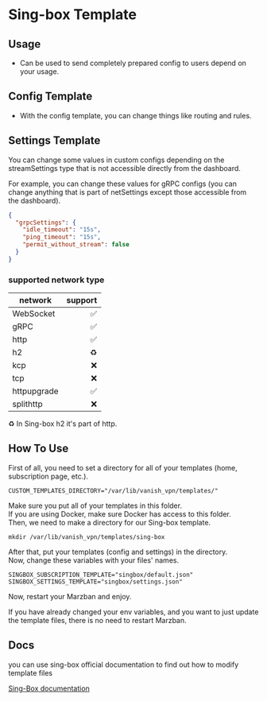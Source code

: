 # Sing-box Template

## Usage
- Can be used to send completely prepared config to users depend on your usage.

## Config Template
- With the config template, you can change things like routing and rules.

## Settings Template
You can change some values in custom configs depending on the streamSettings type that is not accessible directly from the dashboard.

For example, you can change these values for gRPC configs (you can change anything that is part of netSettings except those accessible from the dashboard).
```json
{
  "grpcSettings": {
    "idle_timeout": "15s",
    "ping_timeout": "15s",
    "permit_without_stream": false
  }
}
```
### supported network type
| network     | support |
|-------------|--------:|
| WebSocket   |       ✅ |
| gRPC        |       ✅ |
| http        |       ✅ |
| h2          |      ♻️ |
| kcp         |       ❌ |
| tcp         |       ❌ |
| httpupgrade |       ✅ |
| splithttp   |       ❌ |

♻️ In Sing-box h2 it's part of http.

## How To Use
First of all, you need to set a directory for all of your templates (home, subscription page, etc.).
```shell
CUSTOM_TEMPLATES_DIRECTORY="/var/lib/vanish_vpn/templates/"
```
Make sure you put all of your templates in this folder.\
If you are using Docker, make sure Docker has access to this folder.\
Then, we need to make a directory for our Sing-box template.
```shell
mkdir /var/lib/vanish_vpn/templates/sing-box
```
After that, put your templates (config and settings) in the directory.\
Now, change these variables with your files' names.
```shell
SINGBOX_SUBSCRIPTION_TEMPLATE="singbox/default.json"
SINGBOX_SETTINGS_TEMPLATE="singbox/settings.json"
```
Now, restart your Marzban and enjoy.

If you have already changed your env variables, and you want to just update the template files, there is no need to restart Marzban.

## Docs
you can use sing-box official documentation to find out how to modify template files

[Sing-Box documentation](https://sing-box.sagernet.org/configuration/)
